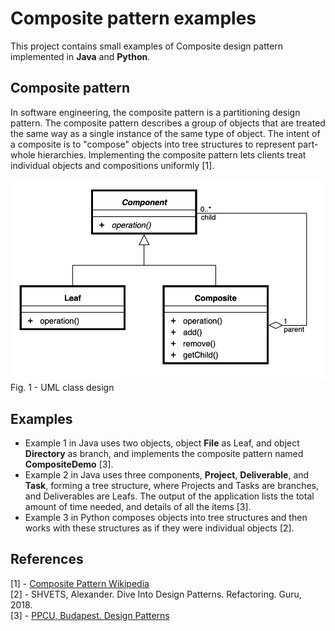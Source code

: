 # Composite pattern examples
This project contains small examples of Composite design pattern implemented in **Java** and **Python**. 

## Composite pattern
In software engineering, the composite pattern is a partitioning design pattern. The composite pattern describes a group of objects that are treated the same way as a single instance of the same type of object. The intent of a composite is to "compose" objects into tree structures to represent part-whole hierarchies. Implementing the composite pattern lets clients treat individual objects and compositions uniformly [1].

![](./img/composite_uml.png)
Fig. 1 - UML class design


## Examples
- Example 1 in Java uses two objects, object **File** as Leaf, and object **Directory** as branch, and implements the composite pattern named **CompositeDemo** [3].
- Example 2 in Java uses three components, **Project**, **Deliverable**, and **Task**, forming a tree structure, where Projects and Tasks are branches, and Deliverables are Leafs. The output of the application lists the total amount of time needed, and details of all the items [3].
- Example 3 in Python composes objects into tree structures and then works with these structures as if they were individual objects [2].













## References
[1] - [Composite Pattern Wikipedia](https://en.wikipedia.org/wiki/Composite_pattern)\
[2] - SHVETS, Alexander. Dive Into Design Patterns. Refactoring. Guru, 2018.
\
[3] - [PPCU, Budapest. Design Patterns](http://ipcv.eu/blog/course/programming-methodology/)